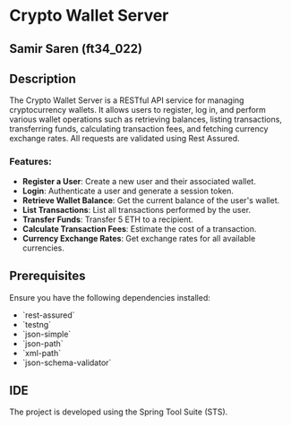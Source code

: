 # Crypto Wallet Server

## Samir Saren (ft34_022)

## Description
The Crypto Wallet Server is a RESTful API service for managing cryptocurrency wallets. It allows users to register, log in, and perform various wallet operations such as retrieving balances, listing transactions, transferring funds, calculating transaction fees, and fetching currency exchange rates. All requests are validated using Rest Assured.

### Features:
- **Register a User**: Create a new user and their associated wallet.
- **Login**: Authenticate a user and generate a session token.
- **Retrieve Wallet Balance**: Get the current balance of the user's wallet.
- **List Transactions**: List all transactions performed by the user.
- **Transfer Funds**: Transfer 5 ETH to a recipient.
- **Calculate Transaction Fees**: Estimate the cost of a transaction.
- **Currency Exchange Rates**: Get exchange rates for all available currencies.

## Prerequisites

Ensure you have the following dependencies installed:

- \`rest-assured\`
- \`testng\`
- \`json-simple\`
- \`json-path\`
- \`xml-path\`
- \`json-schema-validator\`

## IDE

The project is developed using the Spring Tool Suite (STS).
